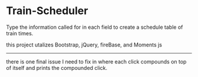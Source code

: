 # Train-Scheduler

Type the information called for in each field to create a schedule table of train times.

this project utalizes Bootstrap, jQuery, fireBase, and Moments js

____________________________________________

there is one final issue I need to fix in where each click compounds on top of itself and prints the compounded click.